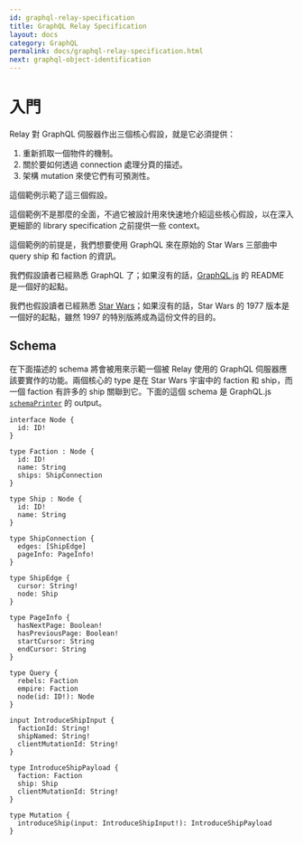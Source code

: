 ```yaml
---
id: graphql-relay-specification
title: GraphQL Relay Specification
layout: docs
category: GraphQL
permalink: docs/graphql-relay-specification.html
next: graphql-object-identification
---
```


# 入門

Relay 對 GraphQL 伺服器作出三個核心假設，就是它必須提供：

1. 重新抓取一個物件的機制。
2. 關於要如何透過 connection 處理分頁的描述。
3. 架構 mutation 來使它們有可預測性。

這個範例示範了這三個假設。

這個範例不是那麼的全面，不過它被設計用來快速地介紹這些核心假設，以在深入更細節的 library specification 之前提供一些 context。

這個範例的前提是，我們想要使用 GraphQL 來在原始的 Star Wars 三部曲中 query ship 和 faction 的資訊。

我們假設讀者已經熟悉 GraphQL 了；如果沒有的話，[GraphQL.js](https://github.com/graphql/graphql-js) 的 README 是一個好的起點。

我們也假設讀者已經熟悉 [Star Wars](https://en.wikipedia.org/wiki/Star_Wars)；如果沒有的話，Star Wars 的 1977 版本是一個好的起點，雖然 1997 的特別版將成為這份文件的目的。

## Schema

在下面描述的 schema 將會被用來示範一個被 Relay 使用的 GraphQL 伺服器應該要實作的功能。兩個核心的 type 是在 Star Wars 宇宙中的 faction 和 ship，而一個 faction 有許多的 ship 關聯到它。下面的這個 schema 是 GraphQL.js [`schemaPrinter`](https://github.com/graphql/graphql-js/blob/master/src/utilities/schemaPrinter.js) 的 output。

```
interface Node {
  id: ID!
}

type Faction : Node {
  id: ID!
  name: String
  ships: ShipConnection
}

type Ship : Node {
  id: ID!
  name: String
}

type ShipConnection {
  edges: [ShipEdge]
  pageInfo: PageInfo!
}

type ShipEdge {
  cursor: String!
  node: Ship
}

type PageInfo {
  hasNextPage: Boolean!
  hasPreviousPage: Boolean!
  startCursor: String
  endCursor: String
}

type Query {
  rebels: Faction
  empire: Faction
  node(id: ID!): Node
}

input IntroduceShipInput {
  factionId: String!
  shipNamed: String!
  clientMutationId: String!
}

type IntroduceShipPayload {
  faction: Faction
  ship: Ship
  clientMutationId: String!
}

type Mutation {
  introduceShip(input: IntroduceShipInput!): IntroduceShipPayload
}
```
